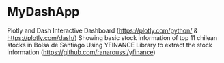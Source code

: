 # MyDashApp
 Plotly and Dash Interactive Dashboard (https://plotly.com/python/ & https://plotly.com/dash/)
 Showing basic stock information of top 11 chilean stocks in Bolsa de Santiago
 Using YFINANCE Library to extract the stock information (https://github.com/ranaroussi/yfinance)
 
